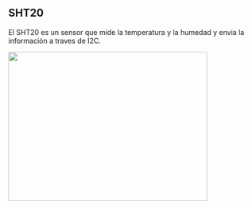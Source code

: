 ## SHT20
El SHT20 es un sensor que mide la temperatura y la humedad y envia la información a traves de I2C.

<img src="https://cdn-shop.adafruit.com/1200x900/4099-09.jpg" width="400" height="300" />
